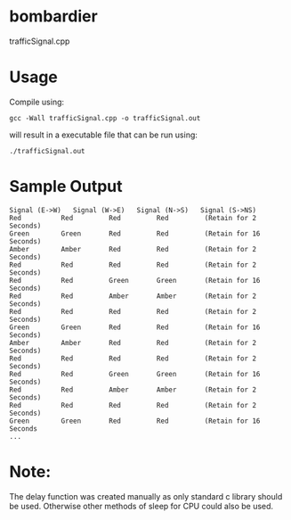 # bombardier
trafficSignal.cpp

# Usage
Compile using:

```gcc -Wall trafficSignal.cpp -o trafficSignal.out```

will result in a executable file that can be run using:

```./trafficSignal.out```

# Sample Output
```
Signal (E->W) 	Signal (W->E) 	Signal (N->S) 	Signal (S->NS)
Red 		 Red 		 Red 		 Red		 (Retain for 2 Seconds)
Green 		 Green 		 Red 		 Red		 (Retain for 16 Seconds)
Amber 		 Amber 		 Red 		 Red		 (Retain for 2 Seconds)
Red 		 Red 		 Red 		 Red		 (Retain for 2 Seconds)
Red 		 Red 		 Green 		 Green		 (Retain for 16 Seconds)
Red 		 Red 		 Amber 		 Amber		 (Retain for 2 Seconds)
Red 		 Red 		 Red 		 Red		 (Retain for 2 Seconds)
Green 		 Green 		 Red 		 Red		 (Retain for 16 Seconds)
Amber 		 Amber 		 Red 		 Red		 (Retain for 2 Seconds)
Red 		 Red 		 Red 		 Red		 (Retain for 2 Seconds)
Red 		 Red 		 Green 		 Green		 (Retain for 16 Seconds)
Red 		 Red 		 Amber 		 Amber		 (Retain for 2 Seconds)
Red 		 Red 		 Red 		 Red		 (Retain for 2 Seconds)
Green 		 Green 		 Red 		 Red		 (Retain for 16 Seconds
...
```
# Note:
The delay function was created manually as only standard c library should be used. Otherwise other methods of sleep for CPU could also be used.
